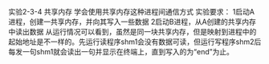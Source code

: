 实验2-3-4 共享内存
学会使用共享内存这种进程间通信方式
实验要求：
1启动A进程，创建一共享内存，并向其写入一些数据
2启动B进程，从A创建的共享内存中读出数据
从运行情况可以看到，虽然是同一块共享内存，但是映射到进程中的起始地址是不一样的。先运行读程序shm1会没有数据可读，但运行写程序shm2后每发一句shm1就会读出一句并显示在终端上，直到写入的为“end”为止。
